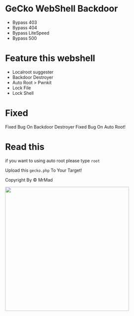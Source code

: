 # GeCko WebShell Backdoor

* Bypass 403
* Bypass 404
* Bypass LiteSpeed
* Bypass 500

# Feature this webshell
* Localroot suggester
* Backdoor Destroyer
* Auto Root > Pwnkit 
* Lock File
* Lock Shell

# Fixed
Fixed Bug On Backdoor Destroyer
Fixed Bug On Auto Root!

# Read this

if you want to using auto root please type `root`

Upload this `gecko.php` To Your Target!

Copyright By &copy; MrMad


<img src="https://raw.githubusercontent.com/MadExploits/Gecko/main/Screenshot%20from%202022-09-18%2017-29-16.png" style="widht:100%;" height="400">
